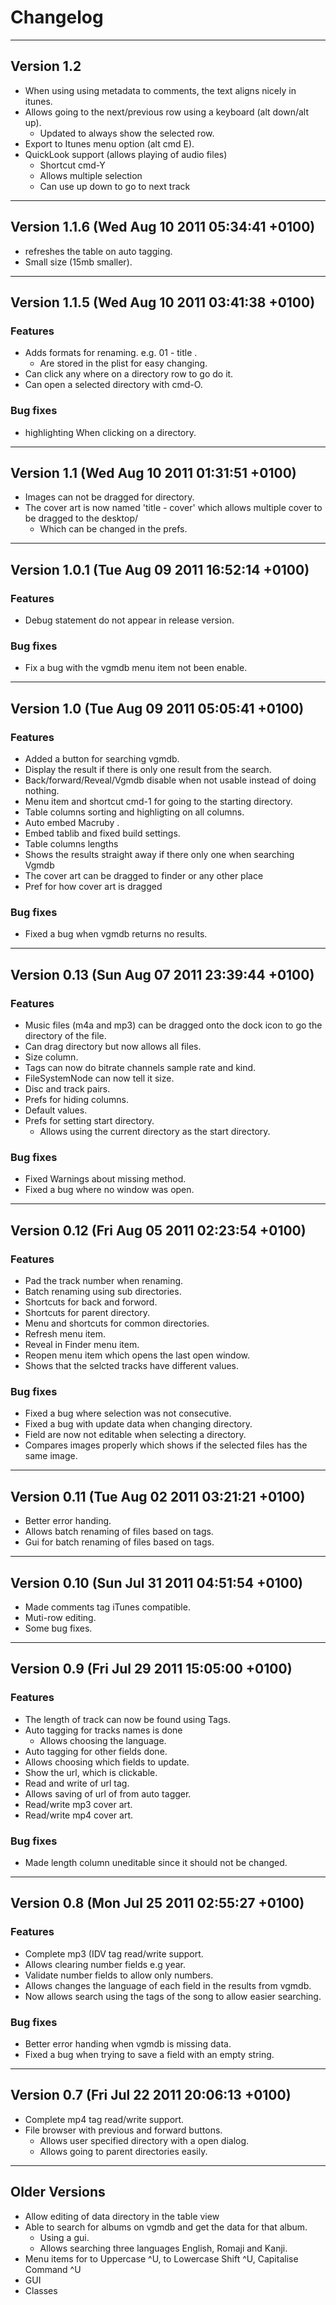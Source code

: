 Changelog
=========

-----------
Version 1.2
-----------
* When using using metadata to comments, the text aligns nicely in itunes.
* Allows going to the next/previous row using a keyboard (alt down/alt up).
  * Updated to always show the selected row.  
* Export to Itunes menu option (alt cmd E).
* QuickLook support (allows playing of audio files)
  * Shortcut cmd-Y
  * Allows multiple selection
  * Can use up down to go to next track

-------------
Version 1.1.6 (Wed Aug 10 2011 05:34:41 +0100)
-------------
* refreshes the table on auto tagging.
* Small size (15mb smaller).

-------------
Version 1.1.5 (Wed Aug 10 2011 03:41:38 +0100)
-------------
### Features ###
* Adds formats for renaming. e.g. 01 - title .
  * Are stored in the plist for easy changing.
* Can click any where on a directory row to go do it.
* Can open a selected  directory with cmd-O.

### Bug fixes ###
* highlighting When clicking on a directory.

-----------
Version 1.1 (Wed Aug 10 2011 01:31:51 +0100)
-----------
* Images can not be dragged for directory.
* The cover art is now named 'title - cover' which allows 
multiple cover to be dragged to the desktop/
  * Which can be changed in the prefs.

-------------
Version 1.0.1 (Tue Aug 09 2011 16:52:14 +0100)
-------------
### Features ###
* Debug statement do not appear in release version. 

### Bug fixes ###
* Fix a bug with the vgmdb menu item not been enable.

-----------
Version 1.0 (Tue Aug 09 2011 05:05:41 +0100)
-----------
### Features ###
* Added a button for searching vgmdb.
* Display the result if there is only one result from the search.
* Back/forward/Reveal/Vgmdb disable when not usable instead of doing nothing.
* Menu item and shortcut cmd-1 for going to the starting directory.
* Table columns sorting and highligting on all columns.
* Auto embed Macruby .
* Embed  tablib and fixed build settings.
* Table columns lengths
* Shows the results straight away if there only one when searching Vgmdb
* The cover art can be dragged to finder or any other place 
* Pref for how cover art is dragged

### Bug fixes ###
* Fixed a bug when vgmdb returns no results.

------------
Version 0.13 (Sun Aug 07 2011 23:39:44 +0100)
------------
### Features ###
* Music files (m4a and mp3) can be dragged onto the dock icon to go the directory of the file.
* Can drag directory but now allows all files.
* Size column.
* Tags can now do bitrate channels sample rate and kind.
* FileSystemNode can now tell it size.
* Disc and track pairs.
* Prefs for hiding columns.
* Default values.
* Prefs for setting start directory.
  * Allows using the current directory as the start directory.

### Bug fixes ###
* Fixed Warnings about missing method.
* Fixed a bug where no window was open.


------------
Version 0.12 (Fri Aug 05 2011 02:23:54 +0100)
------------
### Features ###
* Pad the track number when renaming.
* Batch renaming using sub directories.
* Shortcuts for back and forword.
* Shortcuts for parent directory.
* Menu and shortcuts for common directories.
* Refresh menu item.
* Reveal in Finder menu item.
* Reopen menu item which opens the last open window.
* Shows that the selcted tracks have different values.

### Bug fixes ###
* Fixed a bug where selection was not consecutive.
* Fixed a bug with update data when changing directory.
* Field are now not editable when selecting a directory.
* Compares images properly which shows if the selected files has the same image.

------------
Version 0.11 (Tue Aug 02 2011 03:21:21 +0100)
------------
* Better error handing. 
* Allows batch renaming of files based on tags.
* Gui for batch renaming of files based on tags.


------------
Version 0.10 (Sun Jul 31 2011 04:51:54 +0100)
------------
* Made comments tag iTunes compatible.
* Muti-row editing.
* Some bug fixes.


-----------
Version 0.9 (Fri Jul 29 2011 15:05:00 +0100)
-----------
### Features ###
* The length of track can now be found using Tags.
* Auto tagging for tracks names is done
  * Allows choosing the language.
* Auto tagging for other fields done.
* Allows choosing which fields to update.
* Show the url, which is clickable.
* Read and write of url tag.
* Allows saving of url of from auto tagger.
* Read/write mp3 cover art.
* Read/write mp4 cover art.

### Bug fixes ###
* Made length column uneditable since it should not be changed.


-----------
Version 0.8 (Mon Jul 25 2011 02:55:27 +0100)
-----------
### Features ###
* Complete mp3 (IDV tag read/write support.
* Allows clearing number fields e.g year.
* Validate number fields to allow only numbers. 
* Allows changes the language of each field in the results from vgmdb.
* Now allows search using the tags of the song to allow easier searching.

### Bug fixes ###
* Better error handing when vgmdb is missing data.
* Fixed a bug when trying to save a field with an empty string.


-----------
Version 0.7 (Fri Jul 22 2011 20:06:13 +0100)
-----------
* Complete mp4 tag read/write support.
* File browser with previous and forward buttons.
	* Allows user specified directory with a open dialog. 
	* Allows going to parent directories easily.  


--------------
Older Versions
--------------
* Allow editing of data directory in the table view
* Able to search for albums on vgmdb and get the data for that album.
	* Using a gui.
	* Allows searching three languages English, Romaji and Kanji.
* Menu items for to Uppercase ^U, to Lowercase Shift ^U, Capitalise Command ^U
* GUI
* Classes 

